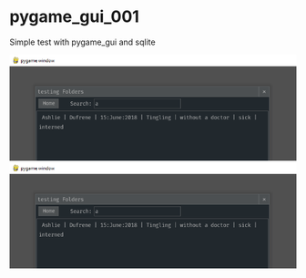 # pygame_gui_001

Simple test with pygame_gui and sqlite 

![pygame_gui sqlite png](https://raw.githubusercontent.com/catafest/pygame_gui_001/main/pygame_gui_sqlite.png)
![pygame_gui sqlite png](https://github.com/catafest/pygame_gui_001/blob/main/pygame_gui_sqlite.png?raw=true)

